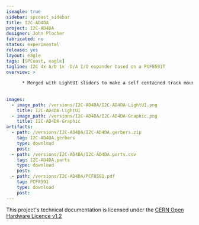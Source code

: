 ```yaml
---
iseagle: true
sidebar: spcoast_sidebar
title: I2C-AD4DA
project: I2C-AD4DA
designer: John Plocher
fabricated: no
status: experimental
release: yes
layout: eagle
tags: [SPCoast, eagle]
tagline: I2C 4x A/D 1x  D/A I/O expander based on a PCF8591T
overview: >
    
      * Merged with LightUI sliders to make a self contained track mountable lighting controller
    
    
images:
  - image_path: /versions/I2C-AD4DA/I2C-AD4DA-LightUI.png
    title: I2C-AD4DA-LightUI
  - image_path: /versions/I2C-AD4DA/I2C-AD4DA-Graphic.png
    title: I2C-AD4DA-Graphic
artifacts:
  - path: /versions/I2C-AD4DA/I2C-AD4DA.gerbers.zip
    tag: I2C-AD4DA.gerbers
    type: download
    post: 
  - path: /versions/I2C-AD4DA/I2C-AD4DA.parts.csv
    tag: I2C-AD4DA.parts
    type: download
    post: 
  - path: /versions/I2C-AD4DA/PCF8591.pdf
    tag: PCF8591
    type: download
    post: 
---
```


This project's technical documentation is licensed under the
[CERN Open Hardware Licence v1.2](http://www.ohwr.org/attachments/2388/cern_ohl_v_1_2.txt)
